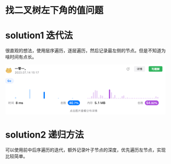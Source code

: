 # 找二叉树左下角的值问题

# solution1 迭代法
很直观的想法，使用层序遍历，逐层遍历，然后记录最左侧的节点。但是不知道为啥时间有点长。  

![img.png](img.png)

# solution2 递归方法
可以使用前中后序遍历的迭代，额外记录叶子节点的深度，优先遍历左节点，实现比较简单。